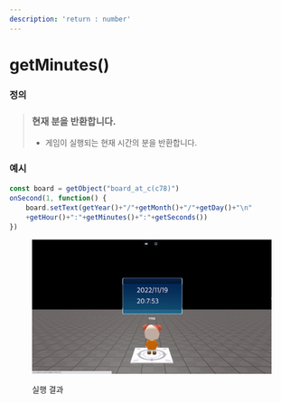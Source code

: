 ```yaml
---
description: 'return : number'
---
```


# getMinutes()

### 정의

> ### 현재 분을 반환합니다.
>
> * 게임이 실행되는 현재 시간의 분을 반환합니다.



### 예시

```javascript
const board = getObject("board_at_c(c78)")
onSecond(1, function() {
    board.setText(getYear()+"/"+getMonth()+"/"+getDay()+"\n"
    +getHour()+":"+getMinutes()+":"+getSeconds())
})
```

<figure><img src="../../../.gitbook/assets/화면_기록_2022-12-19_오후_8_07_44_AdobeExpress.gif" alt=""><figcaption><p>실행 결과</p></figcaption></figure>
